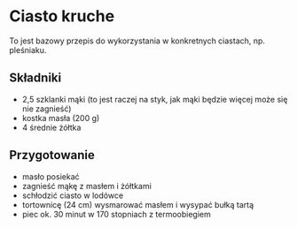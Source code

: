 Ciasto kruche
=============

To jest bazowy przepis do wykorzystania w konkretnych ciastach, np. pleśniaku.


Składniki
---------

* 2,5 szklanki mąki (to jest raczej na styk, jak mąki będzie więcej może się
  nie zagnieść)
* kostka masła (200 g)
* 4 średnie żółtka


Przygotowanie
-------------

* masło posiekać
* zagnieść mąkę z masłem i żółtkami
* schłodzić ciasto w lodówce
* tortownicę (24 cm) wysmarować masłem i wysypać bułką tartą
* piec ok. 30 minut w 170 stopniach z termoobiegiem
